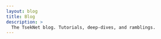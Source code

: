 ```yaml
---
layout: blog
title: Blog
description: >
  The TsekNet blog. Tutorials, deep-dives, and ramblings.
---
```

